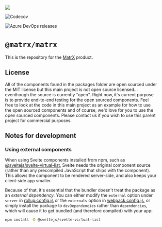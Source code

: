 ![](https://github.com/matrx-transformation/matrx/workflows/Cypress%20tests/badge.svg?style=flat-square)

![Codecov](https://img.shields.io/codecov/c/github/matrx-transformation/matrx?style=for-the-badge)

![Azure DevOps releases](https://img.shields.io/azure-devops/release/matrx-transformation/eeebab5f-7e66-4a67-bd67-c98a299f2aae/1/1?style=for-the-badge)

# `@matrx/matrx`

This is the repository for the [MatrX](https://matrx.co) product.

## License

All of the components found in the packages folder are open sourced under the MIT license but this main project is not open source licensed... eventhough the source is currently "open". Right now, it's current purpose is to provide end-to-end testing for the open sourced components. Feel free to look at the code in this main project as an example for how to use the open sourced components and of course, we'd love for you to use the open sourced components. Please contact us if you wish to use this parent project for commercial purposes.

## Notes for development

### Using external components

When using Svelte components installed from npm, such as [@sveltejs/svelte-virtual-list](https://github.com/sveltejs/svelte-virtual-list), Svelte needs the original component source (rather than any precompiled JavaScript that ships with the component). This allows the component to be rendered server-side, and also keeps your client-side app smaller.

Because of that, it's essential that the bundler doesn't treat the package as an *external dependency*. You can either modify the `external` option under `server` in [rollup.config.js](rollup.config.js) or the `externals` option in [webpack.config.js](webpack.config.js), or simply install the package to `devDependencies` rather than `dependencies`, which will cause it to get bundled (and therefore compiled) with your app:

```bash
npm install -D @sveltejs/svelte-virtual-list
```

